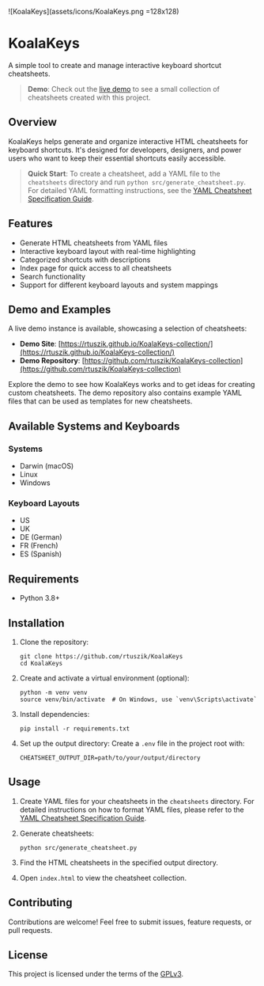 ![KoalaKeys](assets/icons/KoalaKeys.png =128x128)

# KoalaKeys

A simple tool to create and manage interactive keyboard shortcut cheatsheets.

> **Demo**: Check out the [live demo](https://rtuszik.github.io/KoalaKeys-collection/) to see a small collection of cheatsheets created with this project.

## Overview

KoalaKeys helps generate and organize interactive HTML cheatsheets for keyboard shortcuts. It's designed for developers, designers, and power users who want to keep their essential shortcuts easily accessible.

> **Quick Start**: To create a cheatsheet, add a YAML file to the `cheatsheets` directory and run `python src/generate_cheatsheet.py`. For detailed YAML formatting instructions, see the [YAML Cheatsheet Specification Guide](yaml_cheatsheet_specification.md).

## Features

- Generate HTML cheatsheets from YAML files
- Interactive keyboard layout with real-time highlighting
- Categorized shortcuts with descriptions
- Index page for quick access to all cheatsheets
- Search functionality
- Support for different keyboard layouts and system mappings

## Demo and Examples

A live demo instance is available, showcasing a selection of cheatsheets:

- **Demo Site**: [https://rtuszik.github.io/KoalaKeys-collection/](https://rtuszik.github.io/KoalaKeys-collection/)
- **Demo Repository**: [https://github.com/rtuszik/KoalaKeys-collection](https://github.com/rtuszik/KoalaKeys-collection)

Explore the demo to see how KoalaKeys works and to get ideas for creating custom cheatsheets. The demo repository also contains example YAML files that can be used as templates for new cheatsheets.

## Available Systems and Keyboards

### Systems

- Darwin (macOS)
- Linux
- Windows

### Keyboard Layouts

- US
- UK
- DE (German)
- FR (French)
- ES (Spanish)

## Requirements

- Python 3.8+

## Installation

1. Clone the repository:

   ```
   git clone https://github.com/rtuszik/KoalaKeys
   cd KoalaKeys
   ```

2. Create and activate a virtual environment (optional):

   ```
   python -m venv venv
   source venv/bin/activate  # On Windows, use `venv\Scripts\activate`
   ```

3. Install dependencies:

   ```
   pip install -r requirements.txt
   ```

4. Set up the output directory:
   Create a `.env` file in the project root with:
   ```
   CHEATSHEET_OUTPUT_DIR=path/to/your/output/directory
   ```

## Usage

1. Create YAML files for your cheatsheets in the `cheatsheets` directory. For detailed instructions on how to format YAML files, please refer to the [YAML Cheatsheet Specification Guide](yaml_cheatsheet_spec.md).

2. Generate cheatsheets:

   ```
   python src/generate_cheatsheet.py
   ```

3. Find the HTML cheatsheets in the specified output directory.

4. Open `index.html` to view the cheatsheet collection.

## Contributing

Contributions are welcome! Feel free to submit issues, feature requests, or pull requests.

## License

This project is licensed under the terms of the [GPLv3](LICENSE).
